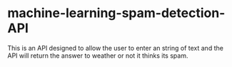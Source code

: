 # machine-learning-spam-detection-API
This is an API designed to allow the user to enter an string of text and the API will return the answer to weather or not it thinks its spam. 
